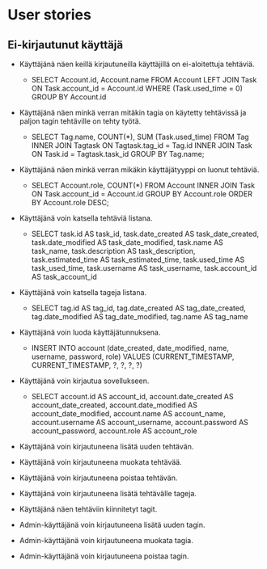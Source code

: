 # User stories

## Ei-kirjautunut käyttäjä

* Käyttäjänä näen keillä kirjautuneilla käyttäjillä on ei-aloitettuja tehtäviä.
  * SELECT Account.id, Account.name FROM Account LEFT JOIN Task ON Task.account_id = Account.id WHERE (Task.used_time = 0) GROUP BY Account.id

* Käyttäjänä näen minkä verran mitäkin tagia on käytetty tehtävissä ja paljon tagin tehtäville on tehty työtä.
  * SELECT Tag.name, COUNT(*), SUM (Task.used_time) FROM Tag INNER JOIN Tagtask ON Tagtask.tag_id = Tag.id INNER JOIN Task ON Task.id = Tagtask.task_id GROUP BY Tag.name;

* Käyttäjänä näen minkä verran mikäkin käyttäjätyyppi on luonut tehtäviä.
  * SELECT Account.role, COUNT(*) FROM Account INNER JOIN Task ON Task.account_id = Account.id GROUP BY Account.role ORDER BY Account.role DESC;

* Käyttäjänä voin katsella tehtäviä listana.
  * SELECT task.id AS task_id, task.date_created AS task_date_created, task.date_modified AS task_date_modified, task.name AS task_name, task.description AS task_description, task.estimated_time AS task_estimated_time, task.used_time AS task_used_time, task.username AS task_username, task.account_id AS task_account_id 

* Käyttäjänä voin katsella tageja listana.
  * SELECT tag.id AS tag_id, tag.date_created AS tag_date_created, tag.date_modified AS tag_date_modified, tag.name AS tag_name 

* Käyttäjänä voin luoda käyttäjätunnuksena.
  * INSERT INTO account (date_created, date_modified, name, username, password, role) VALUES (CURRENT_TIMESTAMP, CURRENT_TIMESTAMP, ?, ?, ?, ?)

* Käyttäjänä voin kirjautua sovellukseen.
  * SELECT account.id AS account_id, account.date_created AS account_date_created, account.date_modified AS account_date_modified, account.name AS account_name, account.username AS account_username, account.password AS account_password, account.role AS account_role

* Käyttäjänä voin kirjautuneena lisätä uuden tehtävän.
* Käyttäjänä voin kirjautuneena muokata tehtävää.
* Käyttäjänä voin kirjautuneena poistaa tehtävän.
* Käyttäjänä voin kirjautuneena lisätä tehtävälle tageja.
* Käyttäjänä näen tehtäviin kiinnitetyt tagit.
* Admin-käyttäjänä voin kirjautuneena lisätä uuden tagin.
* Admin-käyttäjänä voin kirjautuneena muokata tagia.
* Admin-käyttäjänä voin kirjautuneena poistaa tagin.

